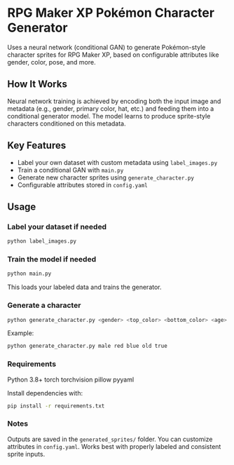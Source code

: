 # RPG Maker XP Pokémon Character Generator

Uses a neural network (conditional GAN) to generate Pokémon-style character sprites for RPG Maker XP, based on configurable attributes like gender, color, pose, and more.

## How It Works

Neural network training is achieved by encoding both the input image and metadata (e.g., gender, primary color, hat, etc.) and feeding them into a conditional generator model. The model learns to produce sprite-style characters conditioned on this metadata.

## Key Features

- Label your own dataset with custom metadata using `label_images.py`
- Train a conditional GAN with `main.py`
- Generate new character sprites using `generate_character.py`
- Configurable attributes stored in `config.yaml`

## Usage

### Label your dataset if needed

```bash
python label_images.py
```

### Train the model if needed

```bash
python main.py
```

This loads your labeled data and trains the generator.


### Generate a character

```bash
python generate_character.py <gender> <top_color> <bottom_color> <age> <hat:true|false>
```

Example:

```bash
python generate_character.py male red blue old true
```

### Requirements

Python 3.8+
torch
torchvision
pillow
pyyaml


Install dependencies with:

```bash
pip install -r requirements.txt
```

### Notes

Outputs are saved in the `generated_sprites/` folder.
You can customize attributes in `config.yaml`.
Works best with properly labeled and consistent sprite inputs.